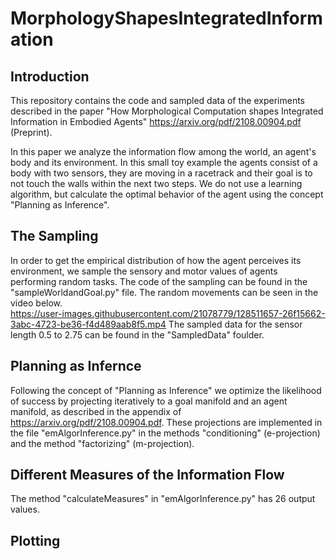# MorphologyShapesIntegratedInformation
## Introduction
This repository contains the code and sampled data of the experiments described in the paper "How Morphological Computation shapes Integrated Information in Embodied Agents" https://arxiv.org/pdf/2108.00904.pdf (Preprint). 

In this paper we analyze the information flow among the world, an agent's body and its environment. In this small toy example the agents consist of a body with two sensors, they are moving in a racetrack and their goal is to not touch the walls within the next two steps. We do not use a learning algorithm, but calculate the optimal behavior of the agent using the concept "Planning as Inference".  

## The Sampling

In order to get the empirical distribution of how the agent perceives its environment, we sample the sensory and motor values of agents performing random tasks. The code of the sampling can be found in the "sampleWorldandGoal.py" file. The random movements can be seen in the video below.  
https://user-images.githubusercontent.com/21078779/128511657-26f15662-3abc-4723-be36-f4d489aab8f5.mp4
The sampled data for the sensor length 0.5 to 2.75 can be found in the "SampledData" foulder. 

## Planning as Infernce

Following the concept of "Planning as Inference" we optimize the likelihood of success by projecting iteratively to a goal manifold and an agent manifold, as described in the appendix of https://arxiv.org/pdf/2108.00904.pdf. These projections are implemented in the file "emAlgorInference.py" in the methods 
"conditioning" (e-projection) and the method "factorizing" (m-projection).

## Different Measures of the Information Flow

The method "calculateMeasures" in "emAlgorInference.py" has 26 output values. 

## Plotting


